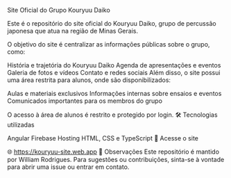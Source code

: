 Site Oficial do Grupo Kouryuu Daiko

Este é o repositório do site oficial do Kouryuu Daiko, grupo de percussão japonesa que atua na região de Minas Gerais.

O objetivo do site é centralizar as informações públicas sobre o grupo, como:

História e trajetória do Kouryuu Daiko
Agenda de apresentações e eventos
Galeria de fotos e vídeos
Contato e redes sociais
Além disso, o site possui uma área restrita para alunos, onde são disponibilizados:

Aulas e materiais exclusivos
Informações internas sobre ensaios e eventos
Comunicados importantes para os membros do grupo

O acesso à área de alunos é restrito e protegido por login.
🛠️ Tecnologias utilizadas

Angular
Firebase Hosting
HTML, CSS e TypeScript
📡 Acesse o site

🌐 https://kouryuu-site.web.app 📌 Observações Este repositório é mantido por William Rodrigues. Para sugestões ou contribuições, sinta-se à vontade para abrir uma issue ou entrar em contato.
